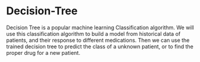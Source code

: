# Decision-Tree
 Decision Tree is a popular machine learning Classification algorithm. We will use this classification algorithm to build a model from historical data of patients, and their response to different medications. Then we can use the trained decision tree to predict the class of a unknown patient, or to find the proper drug for a new patient.
